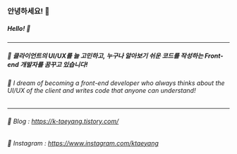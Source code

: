 ### 안녕하세요! 👋

##### Hello! 👋
___
##### 🌱 클라이언트의 UI/UX를 늘 고민하고, 누구나 알아보기 쉬운 코드를 작성하는 Front-end 개발자를 꿈꾸고 있습니다!

###### 🌱 I dream of becoming a front-end developer who always thinks about the UI/UX of the client and writes code that anyone can understand!

___

###### 📌 Blog : https://k-taeyang.tistory.com/
###### 📌 Instagram : https://www.instagram.com/ktaeyang
